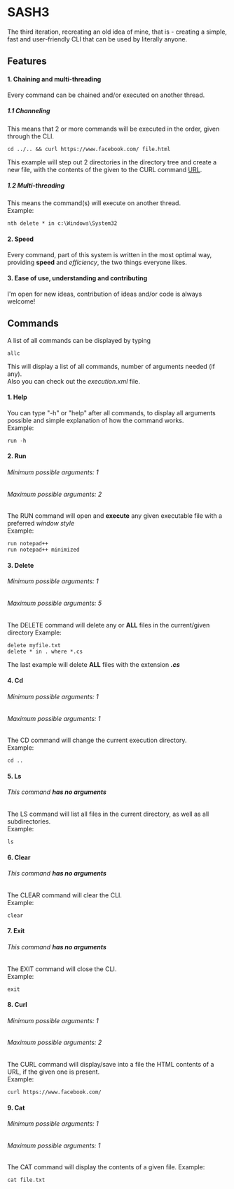# SASH3
The third iteration, recreating an old idea of mine,
that is - creating a simple, fast and user-friendly CLI that can be used
by literally anyone.

## Features
#### 1. Chaining and multi-threading
Every command can be chained and/or executed on another thread.

##### 1.1 Channeling
This means that 2 or more commands will be executed in the order, given through the CLI.

    cd ../.. && curl https://www.facebook.com/ file.html

This example will step out 2 directories in the directory tree and create a new file,
with the contents of the given to the CURL command [URL](https://www.facebook.com/).

##### 1.2 Multi-threading
This means the command(s) will execute on another thread.  
Example:

    nth delete * in c:\Windows\System32

#### 2. Speed
Every command, part of this system is written in the most optimal way,
providing __speed__ and *efficiency*, the two things everyone likes.

#### 3. Ease of use, understanding and contributing
I'm open for new ideas, contribution of ideas and/or code is always welcome!

## Commands
A list of all commands can be displayed by typing 

    allc

This will display a list of all commands, number of arguments needed (if any).  
Also you can check out the _execution.xml_ file.

#### 1. Help
You can type "-h" or "help" after all commands, to display all arguments possible
and simple explanation of how the command works.  
Example:

    run -h

#### 2. Run
###### Minimum possible arguments: 1
###### Maximum possible arguments: 2 

The RUN command will open and __execute__ any given executable file with a preferred *window style*   
Example:
    
    run notepad++ 
    run notepad++ minimized


#### 3. Delete
###### Minimum possible arguments: 1   
###### Maximum possible arguments: 5    

The DELETE command will delete any or __ALL__ files in the current/given directory
Example:
    
    delete myfile.txt
    delete * in . where *.cs

The last example will delete __ALL__ files with the extension __*.cs*__ 

#### 4. Cd
###### Minimum possible arguments: 1
###### Maximum possible arguments: 1 

The CD command will change the current execution directory.  
Example:
    
    cd ..

#### 5. Ls
###### This command __has no arguments__

The LS command will list all files in the current directory, as well as all subdirectories.  
Example:
    
    ls

#### 6. Clear
###### This command __has no arguments__

The CLEAR command will clear the CLI.   
Example:
    
    clear


#### 7. Exit
###### This command __has no arguments__

The EXIT command will close the CLI.  
Example:
    
    exit

#### 8. Curl
###### Minimum possible arguments: 1
###### Maximum possible arguments: 2

The CURL command will display/save into a file the HTML contents of a URL, if the given one is present.  
Example:
    
    curl https://www.facebook.com/

#### 9. Cat
###### Minimum possible arguments: 1
###### Maximum possible arguments: 1 

The CAT command will display the contents of a given file.
Example:
    
    cat file.txt